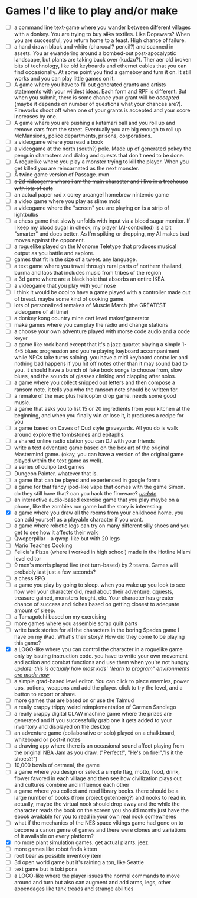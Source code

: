 # Games I'd like to play and/or make

- [ ] a command line text-game where you wander between different villages with a donkey. You are trying to buy ~~silks~~ textiles. Like Dopewars? When you are successful, you return home to a feast. High chance of failure.
- [ ] a hand drawn black and white (charcoal? pencil?) and scanned in assets. You ar ewandering around a bombed-out post-apocalyptic landscape, but plants are taking back over (kudzu?). Ther aer old broken bits of technology, like old keyboards and ethernet cables that you can find occasionally. At some point you find a gameboy and turn it on. It still works and you can play little games on it.
- [ ] A game where you have to fill out generated grants and artists statements with your wildest ideas. Each form and RPF is different. But when you submit, there is some chance your grant will be *accepted* (maybe it depends on number of questions what your chances are?). Fireworks shoot off when one of your grants is accepted and your score increases by one.
- [ ] A game where you are pushing a katamari ball and you roll up and remove cars from the street. Eventually you are big enough to roll up McMansions, police departments, prisons, corporations.
- [ ] a videogame where you read a book
- [ ] a videogame at the north (south?) pole. Made up of generated pokey the penguin characters and dialog and quests that don't need to be done.
- [ ] A roguelike where you play a monster trying to kill the player. When you get killed you are reincarnated as the next monster.
- [ ] ~~A twine game version of Passage.~~ nvm 
- [ ] ~~a 2d videogame where i am the main character and i live in a treehouse with lots of cats~~
- [ ] an actual paper rad x corey arcangel homebrew nintendo game
- [ ] a video game where you play as slime mold
- [ ] a videogame where the "screen" you are playing on is a strip of lightbulbs
- [ ] a chess game that slowly unfolds with input via a blood sugar monitor. If I keep my blood sugar in check, my player (AI-controlled) is a bit "smarter" and does better. As I'm spiking or dropping, my AI makes bad moves against the opponent.
- [ ] a roguelike played on the Monome Teletype that produces musical output as you battle and explore. 
- [ ] games that fit in the size of a tweet. any language.
- [ ] a text game where you travel through rural parts of northern thailand, burma and laos that includes music from tribes of the region
- [ ] a 3d game where are a black hole that absorbs an entire IKEA 
- [ ] a videogame that you play with your nose
- [ ] i think it would be cool to have a game played with a controller made out of bread. maybe some kind of cooking game.
- [ ] lots of personalized remakes of Muscle March (the GREATEST videogame of all time)
- [ ] a donkey kong country mine cart level maker/generator
- [ ] make games where you can play the radio and change stations
- [ ] a choose your own adventure played with morse code audio and a code keyer
- [ ] a game like rock band except that it's a jazz quartet playing a simple 1-4-5 blues progression and you're playing keyboard accompaniment while NPCs take turns soloing. you have a midi keyboard controller and nothing bad happens if you hit off notes other than it may sound bad to you. it should have a bunch of fake book songs to choose from, slow blues, and the sounds of glasses clinking and clapping after solos.
- [ ] a game where you collect snipped out letters and then compose a ransom note. it tells you who the ransom note should be written for.
- [ ] a remake of the mac plus helicopter drop game. needs some good music.
- [ ] a game that asks you to list 15 or 20 ingredients from your kitchen at the beginning, and when you finally win or lose it, it produces a recipe for you
- [ ] a game based on Caves of Qud style graveyards. All you do is walk around explore the tombstones and epitaphs.
- [ ] a shared online radio station you can DJ with your friends
- [ ] write a text adventure game based on the box art of the original Mastermind game. (okay, you can have a version of the original game played within the text game as well).
- [ ] a series of oulipo text games
- [ ] Dungeon Painter. whatever that is.
- [ ] a game that can be played and experienced in google forms
- [ ] a game for that fancy ipod-like vape that comes with the game Simon. do they still have that? can you hack the firmware? *[update](https://www.youtube.com/watch?v=uAt7wfiNOdE)*
- [ ] an interactive audio-based exercise game that you play maybe on a phone, like the zombies run game but the story is interesting
- [X] a game where you draw all the rooms from your childhood home. you can add yourself as a playable character if you want.
- [ ] a game where robotic legs can try on many different silly shoes and you get to see how it affects their walk
- [ ] Qwoperpillar - a qwop-like but with 20 legs
- [ ] Mario Teaches Cooking
- [ ] Felicia's Pizza (where i worked in high school) made in the Hotline Miami level editor
- [ ] 9 men's morris played live (not turn-based) by 2 teams. Games will probably last just a few seconds?
- [ ] a chess RPG
- [ ] a game you play by going to sleep. when you wake up you look to see how well your character did, read about their adventure, qquests, treasure gained, monsters fought, etc. Your character has greater chance of success and riches based on getting closest to adequate amount of sleep.
- [ ] a Tamagotchi based on my exercising
- [ ] more games where you assemble scrap quilt parts
- [ ] write back stories for all the characters in the boring Spades game I have on my iPad. What's their story? How did they come to be playing this game?
- [X] a LOGO-like where you can control the character in a roguelike game only by issuing instruction code. you have to write your own movement and action and combat functions and use them when you're not hungry. *update: this is actually how most kids' "learn to program" environments [are made now](https://www.apple.com/swift/playgrounds/)*
- [ ] a simple grad-based level editor. You can click to place enemies, power ups, potions, weapons and add the player. click to try the level, and a button to export or share.
- [ ] more games that are based on or use the Talmud
- [ ] a really crappy trippy weird reimplementation of Carmen Sandiego
- [ ] a really crappy digital CLAW machine game where the prizes are generated and if you successfully grab one it gets added to your inventory and displayed on the desktop
- [ ] an adventure game (collaborative or solo) played on a chalkboard, whiteboard or post-it notes
- [ ] a drawing app where there is an occasional sound affect playing from the original NBA Jam as you draw. ("Perfect!", "He's on fire!","Is it the shoes?!")
- [ ] 10,000 bowls of oatmeal, the game
- [ ] a game where you design or select a simple flag, motto, food, drink, flower favored in each village and then see how civilization plays out and cultures combine and influence each other
- [ ] a game where you collect and read library books. there should be a large number of books (from project gutenberg?) and nooks to read in. actually, maybe the virtual nook should drop away and the while the character reads the book on the screen you should mostly just have the ebook available for you to read in your own real nook somewheres
- [ ] what if the mechanics of the NES space vikings game had gone on to become a canon genre of games and there were clones and variations of it available on every platform?
- [X] no more plant simulation games. get actual plants. jeez.
- [ ] more games like robot finds kitten
- [ ] root bear as possible inventory item
- [ ] 3d open world game but it's raining a ton, like Seattle
- [ ] text game but in toki pona
- [ ] a LOGO-like where the player issues the normal commands to move around and turn but also can augment and add arms, legs, other appendages like tank treads and strange abilities
